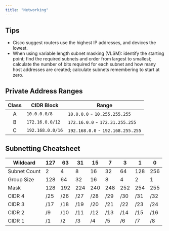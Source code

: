 ```yaml
---
title: "Networking"
---
```


## Tips

- Cisco suggest routers use the highest IP addresses, and devices the lowest.
- When using variable length subnet masking (VLSM): identify the starting point; find the required subnets and order from largest to smallest; calculate the number of bits required for each subnet and how many host addresses are created; calculate subnets remembering to start at zero.

## Private Address Ranges

| Class | CIDR Block       | Range                             |
| :---: | ---------------- | --------------------------------- |
| A     | `10.0.0.0/8`     | `10.0.0.0` - `10.255.255.255`     |
| B     | `172.16.0.0/12`  | `172.16.0.0` - `172.31.255.255`   |
| C     | `192.168.0.0/16` | `192.168.0.0` - `192.168.255.255` |

## Subnetting Cheatsheet

| Wildcard     | 127 | 63  | 31  | 15  | 7   | 3   | 1   | 0   |
| ------------ | --- | --- | --- | --- | --- | --- | --- | --- |
| Subnet Count | 2   | 4   | 8   | 16  | 32  | 64  | 128 | 256 |
| Group Size   | 128 | 64  | 32  | 16  | 8   | 4   | 2   | 1   |
| Mask         | 128 | 192 | 224 | 240 | 248 | 252 | 254 | 255 |
| CIDR 4       | /25 | /26 | /27 | /28 | /29 | /30 | /31 | /32 |
| CIDR 3       | /17 | /18 | /19 | /20 | /21 | /22 | /23 | /24 |
| CIDR 2       | /9  | /10 | /11 | /12 | /13 | /14 | /15 | /16 |
| CIDR 1       | /1  | /2  | /3  | /4  | /5  | /6  | /7  | /8  |

